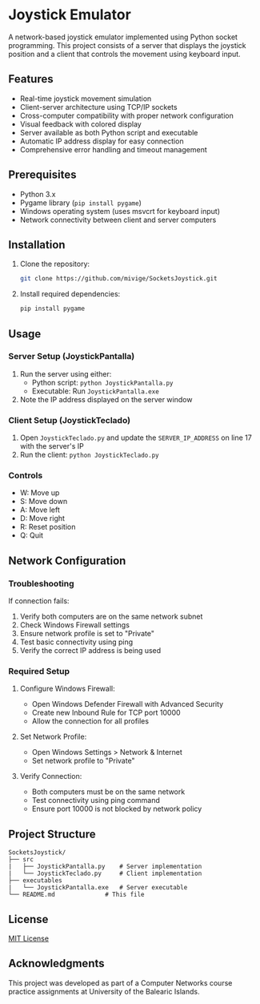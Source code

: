 # Joystick Emulator

A network-based joystick emulator implemented using Python socket programming. This project consists of a server that displays the joystick position and a client that controls the movement using keyboard input.

## Features

- Real-time joystick movement simulation
- Client-server architecture using TCP/IP sockets
- Cross-computer compatibility with proper network configuration
- Visual feedback with colored display
- Server available as both Python script and executable
- Automatic IP address display for easy connection
- Comprehensive error handling and timeout management

## Prerequisites

- Python 3.x
- Pygame library (`pip install pygame`)
- Windows operating system (uses msvcrt for keyboard input)
- Network connectivity between client and server computers

## Installation

1. Clone the repository:
   ```bash
   git clone https://github.com/mivige/SocketsJoystick.git
   ```

2. Install required dependencies:
   ```bash
   pip install pygame
   ```

## Usage

### Server Setup (JoystickPantalla)

1. Run the server using either:
   - Python script: `python JoystickPantalla.py`
   - Executable: Run `JoystickPantalla.exe`
2. Note the IP address displayed on the server window

### Client Setup (JoystickTeclado)

1. Open `JoystickTeclado.py` and update the `SERVER_IP_ADDRESS` on line 17 with the server's IP
2. Run the client: `python JoystickTeclado.py`

### Controls

- W: Move up
- S: Move down
- A: Move left
- D: Move right
- R: Reset position
- Q: Quit

## Network Configuration

### Troubleshooting

If connection fails:
1. Verify both computers are on the same network subnet
2. Check Windows Firewall settings
3. Ensure network profile is set to "Private"
4. Test basic connectivity using ping
5. Verify the correct IP address is being used

### Required Setup

1. Configure Windows Firewall:
   - Open Windows Defender Firewall with Advanced Security
   - Create new Inbound Rule for TCP port 10000
   - Allow the connection for all profiles

2. Set Network Profile:
   - Open Windows Settings > Network & Internet
   - Set network profile to "Private"

3. Verify Connection:
   - Both computers must be on the same network
   - Test connectivity using ping command
   - Ensure port 10000 is not blocked by network policy

## Project Structure

```
SocketsJoystick/
├── src
|   ├── JoystickPantalla.py    # Server implementation
|   └── JoystickTeclado.py     # Client implementation
├── executables
|   └── JoystickPantalla.exe   # Server executable
└── README.md              # This file
```

## License

[MIT License](LICENSE)

## Acknowledgments

This project was developed as part of a Computer Networks course practice assignments at University of the Balearic Islands.